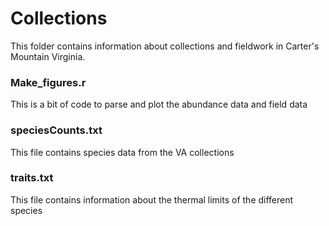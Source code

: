 # Collections

This folder contains information about collections and fieldwork in Carter's Mountain Virginia.

### Make_figures.r
This is a bit of code to parse and plot the abundance data and field data
### speciesCounts.txt
This file contains species data from the VA collections
### traits.txt
This file contains information about the thermal limits of the different species
